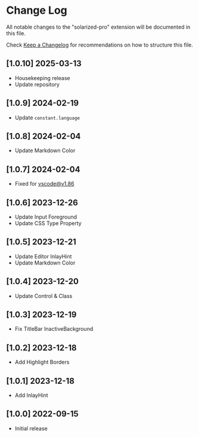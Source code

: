 # Change Log

All notable changes to the "solarized-pro" extension will be documented in this file.

Check [Keep a Changelog](http://keepachangelog.com/) for recommendations on how to structure this file.

## [1.0.10] 2025-03-13

- Housekeeping release
- Update repository

## [1.0.9] 2024-02-19

- Update `constant.language`

## [1.0.8] 2024-02-04

- Update Markdown Color

## [1.0.7] 2024-02-04

- Fixed for vscode@v1.86

## [1.0.6] 2023-12-26

- Update Input Foreground
- Update CSS Type Property

## [1.0.5] 2023-12-21

- Update Editor InlayHint
- Update Markdown Color

## [1.0.4] 2023-12-20

- Update Control & Class

## [1.0.3] 2023-12-19

- Fix TitleBar InactiveBackground

## [1.0.2] 2023-12-18

- Add Highlight Borders

## [1.0.1] 2023-12-18

- Add InlayHint

## [1.0.0] 2022-09-15

- Initial release
